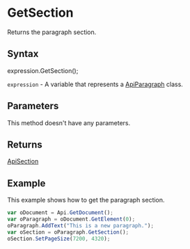 # GetSection

Returns the paragraph section.

## Syntax

expression.GetSection();

`expression` - A variable that represents a [ApiParagraph](../ApiParagraph.md) class.

## Parameters

This method doesn't have any parameters.

## Returns

[ApiSection](../../ApiSection/ApiSection.md)

## Example

This example shows how to get the paragraph section.

```javascript
var oDocument = Api.GetDocument();
var oParagraph = oDocument.GetElement(0);
oParagraph.AddText("This is a new paragraph.");
var oSection = oParagraph.GetSection();
oSection.SetPageSize(7200, 4320);
```
